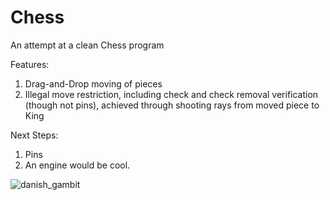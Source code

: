 # Chess
An attempt at a clean Chess program

Features:
  1. Drag-and-Drop moving of pieces
  2. Illegal move restriction, including check and check removal verification (though not pins), achieved through shooting rays from moved piece to King

Next Steps: 
  1. Pins
  2. An engine would be cool. 

![danish_gambit](img/danish_gambit.png)
